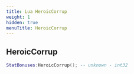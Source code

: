 ```yaml
---
title: Lua HeroicCorrup
weight: 1
hidden: true
menuTitle: HeroicCorrup
---
```

## HeroicCorrup
```lua
StatBonuses:HeroicCorrup(); -- unknown - int32
```